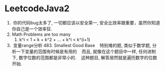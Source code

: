 # LeetcodeJava2
1.  你的代码bug太多了, 一切都应该以安全第一, 安全比效率跟重要，虽然你知道你自己是一个效率狂.
2.  Math Problems are too many
    1. k^i < 1 + k + k^2 + ... + k^i < k^(i+1)
3.  变量range分析
    483. Smallest Good Base
    特别难的题, 类似于数学题, 分析一下变量的范围有时候是有用的
    而且, 就像在这个题目中一样, 任何进制下, 数字位数的范围都是非常小的.
    这种题目, 解答居然就是遍历数字的位数开始.
